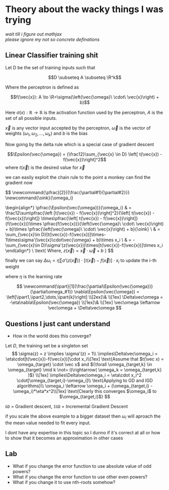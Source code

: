 # Theory about the wacky things I was trying

*wait till i figure out mathjax*<br />
*please ignore my not so concrete definations*

## Linear Classifier training shit

Let D be the set of training inputs such that

$$D \subseteq A \subseteq \R^k$$

Where the perceptron is defined as

$$f(\vec{x}): A \to \R=\sigma(\left(\vec{\omega}\ \cdot\ \vec{x}\right) + b)$$

Here $\sigma(x): \mathbb{R} \to \mathbb{R}$ is the activation function
used by the perceptron, $A$ is the set of all possible inputs.

$\vec{x}$ is any vector input accepted by the perceptron,
$\vec{\omega}$ is the vector of weights $(\omega_1,\omega_2,\dots,\omega_k)$
and $b$ is the bias

Now going by the delta rule which is a special case of gradient descent

$$\Epsilon(\vec{\omega}) = {\frac12}\sum_{\vec{x} \in D} \left[ t(\vec{x}) - f(\vec{x})\right]^2$$
where $t(\vec{x})$ is the desired value for $\vec{x}$

we can easily exploit the chain rule to the point a monkey can find the gradient now

$$
\newcommand{\pfrac}[2]{{\frac{\partial#1}{\partial#2}}}
\newcommand{\oink}{\omega_i}

\begin{align*}
\pfrac{\Epsilon(\vec{\omega})}{\omega_i} & = \frac12\sum\pfrac{\left
[t(\vec{x}) - f(\vec{x})\right]^2}{\left[ t(\vec{x}) - f(\vec{x})\right]}
\times\pfrac{\left[ t(\vec{x}) - f(\vec{x})\right]}{f(\vec{x})}\times
\pfrac{f(\vec{x})}{\left(\vec{\omega}\ \cdot\ \vec{x}\right) + b}\times
\pfrac{\left(\vec{\omega}\ \cdot\ \vec{x}\right) + b}{\oink} \\
& = \sum_{\vec{x}\in D}[t(\vec{x})-f(\vec{x})]\times-1\times\sigma'(\vec{x}\cdot\vec{\omega} + b)\times
x_i \\
& = -\sum_{\vec{x}\in D}\sigma'(z(\vec{x}))\times[t(\vec{x})-f(\vec{x})]\times x_i
\end{align*}
\\
\text{
    Where, $z(\vec{x}) = \vec{x}\cdot\vec{\omega} + b$
}
$$

finally we can say $\Delta\omega_i = \eta\sum\sigma'(z(\vec{x}))\cdot[t(\vec{x})-f(\vec{x})]\cdot x_i$ to update the i-th weight

where $\eta$ is the learning rate

$$
\newcommand{\ipart}[1]{\frac{\partial\Epsilon(\vec{\omega})}{\partial\omega_#1}}
\nabla\Epsilon(\vec{\omega}) = \left[\ipart1,\ipart2,\dots,\ipart{k}\right]
\\[2ex]\& \\[1ex]
\Delta\vec\omega = -\eta\nabla\Epsilon(\vec{\omega}) \\[1ex]\& \\[1ex]
\vec\omega \leftarrow \vec\omega + \Delta\vec\omega
$$

## Questions I just cant understand

- How in the world does this converge?

Let $D$, the training set be a singleton set
$$
\sigma(z) = z \implies \sigma'(z) = 1\\
\implies\Delta\vec\omega_i = \eta\cdot[t(\vec{x})-f(\vec{x})]\cdot x_i\\[1ex]
\text{Assume that $t(\vec x) = \omega_{target} \cdot \vec x$ and
$(\forall \omega_{target,k} \in \omega_{target} \mid k \not= i)\rightarrow(
    \omega_k = \omega_{target,k}
)$} \\[1ex]
\implies\Delta\vec\omega_i = \eta\cdot x_i^2 \cdot[\omega_{target,i}-\omega_i]\\
\text{Applying to GD and IGD algorithms}\\
\omega_i \leftarrow \omega_i + (\omega_{target,i} - \omega_i)*\eta*x^2\\[1ex]
\text{Clearly this converges $\omega_i$ to $\omega_{target,i}$}
$$

`GD` = Gradient descent,
`IGD` = Incremental Gradient Descent

if you scale the above example to a bigger dataset then $\omega_i$ will aproach the
the mean value needed to fit every input.

I dont have any expertise in this topic so I dunno if it's correct at all or
how to show that it becomes an approximation in other cases

## Lab

- What if you change the error function to use absolute value of odd powers?
- What if you change the error function to use other even powers?
- What if you change it to use nth-roots somehow?